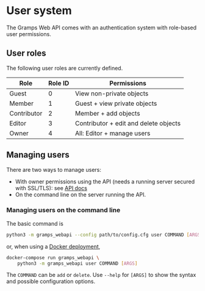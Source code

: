 # User system

The Gramps Web API comes with an authentication system with role-based user permissions.

## User roles

The following user roles are currently defined.

Role | Role ID | Permissions
-----|---------|------------
Guest | 0 | View non-private objects
Member | 1 | Guest + view private objects
Contributor | 2 | Member + add objects
Editor | 3 | Contributor + edit and delete objects
Owner | 4 | All: Editor + manage users

## Managing users

There are two ways to manage users:

- With owner permissions using the API (needs a running server secured with SSL/TLS): see [API docs](api.md)
- On the command line on the server running the API.

### Managing users on the command line

The basic command is

```bash
python3 -m gramps_webapi --config path/to/config.cfg user COMMAND [ARGS]
```
or, when using a [Docker deployment](Deployment.md),

```bash
docker-compose run gramps_webapi \
    python3 -m gramps_webapi user COMMAND [ARGS]
```

The `COMMAND` can be `add` or `delete`. Use `--help` for `[ARGS]` to show the syntax and possible configuration options.
